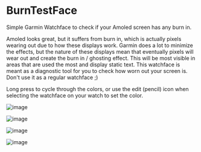 # BurnTestFace
Simple Garmin Watchface to check if your Amoled screen has any burn in.

Amoled looks great, but it suffers from burn in, which is actually pixels wearing out due to how these displays work. Garmin does a lot to minimize the effects, but the nature of these displays mean that eventually pixels will wear out and create the burn in / ghosting effect. This will be most visible in areas that are used the most and display static text. This watchface is meant as a diagnostic tool for you to check how worn out your screen is. Don't use it as a regular watchface ;)

Long press to cycle through the colors, or use the edit (pencil) icon when selecting the watchface on your watch to set the color.

![image](https://github.com/MrJacquers/BurnTestFace/assets/84329887/234c048c-ff3f-40aa-a7ea-701193bdee50)

![image](https://github.com/MrJacquers/BurnTestFace/assets/84329887/f9cbf5ee-1c17-4721-b901-2ec31dfa4da0)

![image](https://github.com/MrJacquers/BurnTestFace/assets/84329887/65a24cdc-e28f-4072-b033-3ea6b615b089)

![image](https://github.com/MrJacquers/BurnTestFace/assets/84329887/c6926069-8bc6-48b6-b952-58c258c1b957)
